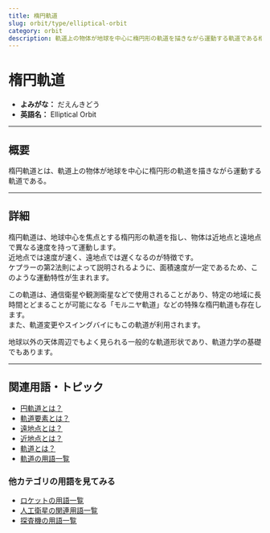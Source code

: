 ```yaml
---
title: 楕円軌道
slug: orbit/type/elliptical-orbit
category: orbit
description: 軌道上の物体が地球を中心に楕円形の軌道を描きながら運動する軌道である楕円軌道の意味・定義・内容について解説します．
---
```


# 楕円軌道

- **よみがな：** だえんきどう  
- **英語名：** Elliptical Orbit  

---

## 概要

楕円軌道とは、軌道上の物体が地球を中心に楕円形の軌道を描きながら運動する軌道である。  

---

## 詳細

楕円軌道は、地球中心を焦点とする楕円形の軌道を指し、物体は近地点と遠地点で異なる速度を持って運動します。  
近地点では速度が速く、遠地点では遅くなるのが特徴です。  
ケプラーの第2法則によって説明されるように、面積速度が一定であるため、このような運動特性が生まれます。  

この軌道は、通信衛星や観測衛星などで使用されることがあり、特定の地域に長時間とどまることが可能になる「モルニヤ軌道」などの特殊な楕円軌道も存在します。  
また、軌道変更やスイングバイにもこの軌道が利用されます。  

地球以外の天体周辺でもよく見られる一般的な軌道形状であり、軌道力学の基礎でもあります。  

---

## 関連用語・トピック

- [円軌道とは？](orbit/type/circular-orbit)
- [軌道要素とは？](orbit/mechanics/orbital-elements)
- [遠地点とは？](orbit/mechanics/apogee)
- [近地点とは？](orbit/mechanics/perigee)
- [軌道とは？](orbit/orbit)
- [軌道の用語一覧](category/orbit)

### 他カテゴリの用語を見てみる
- [ロケットの用語一覧](category/rocket)
- [人工衛星の関連用語一覧](category/satellite)
- [探査機の用語一覧](category/explorer)
